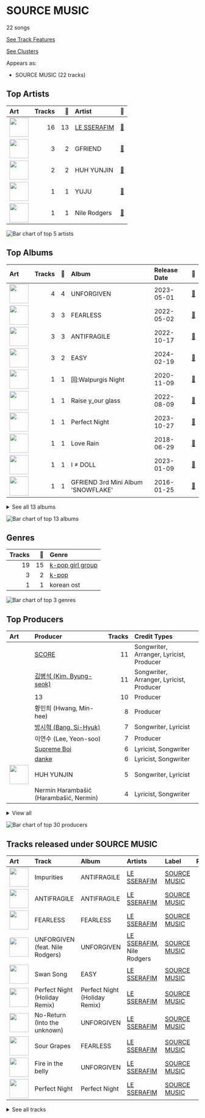 # SOURCE MUSIC

22 songs

[See Track Features](audio_features.md)

[See Clusters](clusters/overview.md)

Appears as:
- SOURCE MUSIC (22 tracks)

## Top Artists

| Art | Tracks | 💚 | Artist | 🔗 |
|:---|---:|---:|:---|:---|
| <img src="https://i.scdn.co/image/ab6761610000e5eb73f96bdf146d008680149954" alt="" width="50" /> | 16 | 13 | [LE SSERAFIM](../../artists/le_sserafim/overview.md) | [🔗](https://open.spotify.com/artist/4SpbR6yFEvexJuaBpgAU5p) |
| <img src="https://i.scdn.co/image/ab6761610000e5ebd0701912e6fccf8427bc7361" alt="" width="50" /> | 3 | 2 | GFRIEND | [🔗](https://open.spotify.com/artist/0qlWcS66ohOIi0M8JZwPft) |
| <img src="https://i.scdn.co/image/ab6761610000e5ebc3ac1bd308a02d51b44697fa" alt="" width="50" /> | 2 | 2 | HUH YUNJIN | [🔗](https://open.spotify.com/artist/13yWtUnz63q5VIs5SwoMhy) |
| <img src="https://i.scdn.co/image/ab6761610000e5ebd40fae46480e4202ef69316d" alt="" width="50" /> | 1 | 1 | YUJU | [🔗](https://open.spotify.com/artist/7Bu0r4MCDX3sbhcFD5IXyx) |
| <img src="https://i.scdn.co/image/6511b1fe261da3b6c6b69ae2aa771cfd307a18ae" alt="" width="50" /> | 1 | 1 | Nile Rodgers | [🔗](https://open.spotify.com/artist/3yDIp0kaq9EFKe07X1X2rz) |

![Bar chart of top 5 artists](../../images/labels/source_music/artists.png)

## Top Albums

| Art | Tracks | 💚 | Album | Release Date | 🔗 |
|:---|---:|---:|:---|:---|:---|
| <img src="https://i.scdn.co/image/ab67616d0000b273d71fd77b89d08bc1bda219c7" alt="" width="50" /> | 4 | 4 | UNFORGIVEN | 2023-05-01 | [🔗](https://open.spotify.com/album/4Oz7K9DRwwGMN49i4NbVDT) |
| <img src="https://i.scdn.co/image/ab67616d0000b2739030184114911536d5f77555" alt="" width="50" /> | 3 | 3 | FEARLESS | 2022-05-02 | [🔗](https://open.spotify.com/album/4Mc7WwYH41hgUWeKX25Sot) |
| <img src="https://i.scdn.co/image/ab67616d0000b273a991995542d50a691b9ae5be" alt="" width="50" /> | 3 | 3 | ANTIFRAGILE | 2022-10-17 | [🔗](https://open.spotify.com/album/3u0ggfmK0vjuHMNdUbtaa9) |
| <img src="https://i.scdn.co/image/ab67616d0000b273110f5426b8c149e80804912a" alt="" width="50" /> | 3 | 2 | EASY | 2024-02-19 | [🔗](https://open.spotify.com/album/1YCj4PZi08G20y2ekGKY0C) |
| <img src="https://i.scdn.co/image/ab67616d0000b273a1c07b020417770f3385448f" alt="" width="50" /> | 1 | 1 | 回:Walpurgis Night | 2020-11-09 | [🔗](https://open.spotify.com/album/6keRNtq7CnhNrD2EIKOA6h) |
| <img src="https://i.scdn.co/image/ab67616d0000b2734c5280bb94cdc3aa732da6c9" alt="" width="50" /> | 1 | 1 | Raise y_our glass | 2022-08-09 | [🔗](https://open.spotify.com/album/5Ty5fWBzQypVhiboHneO3y) |
| <img src="https://i.scdn.co/image/ab67616d0000b2735e352f6eccf8cb96d0b247cc" alt="" width="50" /> | 1 | 1 | Perfect Night | 2023-10-27 | [🔗](https://open.spotify.com/album/6Msc3BwzKZ5f5FXmKuUSu6) |
| <img src="https://i.scdn.co/image/ab67616d0000b273f8155fafa8e6f4d332f2e907" alt="" width="50" /> | 1 | 1 | Love Rain | 2018-06-29 | [🔗](https://open.spotify.com/album/40fAbWLsPvL0nUuiDCwxHu) |
| <img src="https://i.scdn.co/image/ab67616d0000b27386b1ba55bf754a73f6ecf729" alt="" width="50" /> | 1 | 1 | I ≠ DOLL | 2023-01-09 | [🔗](https://open.spotify.com/album/4i7Qx3fYBVlXJ7OOvqPXlT) |
| <img src="https://i.scdn.co/image/ab67616d0000b273fc5b3a4f6c07140daa455a61" alt="" width="50" /> | 1 | 1 | GFRIEND 3rd Mini Album 'SNOWFLAKE' | 2016-01-25 | [🔗](https://open.spotify.com/album/0COnSwFb5qOhABUyWNw6Kp) |


<details>
<summary>See all 13 albums</summary>

| Art | Tracks | 💚 | Album | Release Date | 🔗 |
|:---|---:|---:|:---|:---|:---|
| <img src="https://i.scdn.co/image/ab67616d0000b273f456ca5659f2d0169061b310" alt="" width="50" /> | 1 | 0 | Perfect Night (Holiday Remix) | 2023-11-23 | [🔗](https://open.spotify.com/album/0YaaIvxu7OH0OxUSnM9WFH) |
| <img src="https://i.scdn.co/image/ab67616d0000b27393f063bd7b14993d5ffb9287" alt="" width="50" /> | 1 | 0 | GFRIEND The 1st Album 'LOL' | 2016-07-11 | [🔗](https://open.spotify.com/album/0PlSM2Hml1cFANnzYu6RCg) |
| <img src="https://i.scdn.co/image/ab67616d0000b2736d58843621783cd5abff29ab" alt="" width="50" /> | 1 | 0 | Eve, Psyche & the Bluebeard’s wife (English Ver.) | 2023-07-06 | [🔗](https://open.spotify.com/album/1FoKSB8Kc39zc9exXYtNu8) |

</details>


![Bar chart of top 13 albums](../../images/labels/source_music/albums.png)

## Genres

| Tracks | 💚 | Genre |
|---:|---:|:---|
| 19 | 15 | [k-pop girl group](../../genres/k-pop_girl_group/overview.md) |
| 3 | 2 | [k-pop](../../genres/k-pop/overview.md) |
| 1 | 1 | korean ost |

![Bar chart of top 3 genres](../../images/labels/source_music/genres.png)

## Top Producers

| Art | Producer | Tracks | Credit Types |
|:---|:---|---:|:---|
| | [SCORE](../../producers/score/overview.md) | 11 | Songwriter, Arranger, Lyricist, Producer |
| | [김병석 (Kim, Byung-seok)](../../producers/김병석_(kim,_byung-seok)/overview.md) | 11 | Songwriter, Arranger, Lyricist, Producer |
| | 13 | 10 | Producer |
| | 황민희 (Hwang, Min-hee) | 8 | Producer |
| | [방시혁 (Bang, Si-Hyuk)](../../producers/방시혁_(bang,_si-hyuk)/overview.md) | 7 | Songwriter, Lyricist |
| | 이연수 (Lee, Yeon-soo) | 7 | Producer |
| | [Supreme Boi](../../producers/supreme_boi/overview.md) | 6 | Lyricist, Songwriter |
| | [danke](../../producers/danke/overview.md) | 6 | Lyricist, Songwriter |
| <img src="https://i.scdn.co/image/ab6761610000e5ebc3ac1bd308a02d51b44697fa" alt="" width="50" /> | HUH YUNJIN | 5 | Songwriter, Lyricist |
| | Nermin Harambašić (Harambašić, Nermin) | 4 | Lyricist, Songwriter |


<details>
<summary>View all</summary>

| Art | Producer | Tracks | Credit Types |
|:---|:---|---:|:---|
| | Kyler Niko | 4 | Lyricist, Songwriter |
| | 김준혁 (Kim Joonhyuk) | 4 | Producer |
| | Chris Galland | 3 | Producer |
| | Young Chance | 3 | Lyricist, Songwriter |
| | 김인형 (Kim, In Hyung) | 3 | Lyricist, Songwriter |
| | Paulina Cerrilla | 3 | Lyricist, Songwriter |
| | [Manny Marroquin](../../producers/manny_marroquin/overview.md) | 3 | Producer |
| | Ronnie Icon | 3 | Lyricist, Songwriter |
| | Jonna Hall | 2 | Lyricist, Songwriter |
| | Daniel "Obi" Klein | 2 | Lyricist, Songwriter |
| | 박상유 (Park, Sang-yu) | 2 | Lyricist, Songwriter |
| | Josefin Glenmark | 2 | Lyricist, Songwriter |
| | Nikolay Mohr | 2 | Lyricist, Songwriter |
| | Arineh Karimi | 2 | Lyricist, Songwriter |
| | 전부연 (Jeon, Bu-yeon) | 2 | Producer |
| | 김영현 (Kim, Young-hyun) | 2 | Producer |
| | Pontus Petersson | 2 | Lyricist, Songwriter |
| | BLVSH | 2 | Lyricist, Songwriter |
| | JARO | 2 | Lyricist, Songwriter |
| | Anne Judith Wik | 2 | Lyricist, Songwriter |
| | Sunshine | 2 | Lyricist, Songwriter |
| | [Tony Maserati](../../producers/tony_maserati/overview.md) | 2 | Producer |
| | 우민정 (Umin, Je-ong) | 2 | Producer |
| | 이형석 (Lee, Hyung-seok) | 2 | Lyricist, Songwriter |
| | Charli Taft | 2 | Lyricist, Songwriter |
| | Shorelle | 2 | Lyricist, Songwriter |
| | BENJMN | 2 | Lyricist, Songwriter |
| | [Josh Gudwin](../../producers/josh_gudwin/overview.md) | 1 | Producer |
| | Cazzi Opeia | 1 | Lyricist, Songwriter |
| | James Reynolds | 1 | Producer |
| | Ninos Hanna | 1 | Songwriter |
| | Kayofkaj | 1 | Lyricist, Songwriter |
| | Adam Hawkins | 1 | Producer |
| | Marcus Andersson | 1 | Songwriter |
| | Anders Gukko | 1 | Lyricist, Songwriter |
| | 김채원 (Kim, Chae-won) | 1 | Lyricist, Songwriter |
| | Max Thulin | 1 | Lyricist, Songwriter |
| | emmy kasai. | 1 | Lyricist, Songwriter |
| | Lady V | 1 | Lyricist, Songwriter |
| | 양가영 (Yang, Gayoung) | 1 | Lyricist, Songwriter |
| | Maggie Szabo | 1 | Lyricist, Songwriter |
| | Caroline Gerd Gustavsson | 1 | Lyricist, Songwriter |
| | Yang Ga | 1 | Producer |
| | Maia Wright | 1 | Lyricist, Songwriter |
| | Jorge Luis Perez, Jr. | 1 | Songwriter |
| | Lauren Elizabeth Baker | 1 | Songwriter |
| | 김현수 (Kim, Hyun-soo) | 1 | Producer |
| | Nathalie Blue | 1 | Lyricist, Songwriter |
| | Shintaro Yasuda | 1 | Lyricist, Songwriter |
| | Believve | 1 | Lyricist, Songwriter |
| | Hayes Kramer | 1 | Lyricist, Songwriter |
| | [조윤경 (Jo, Yoon Kyung)](../../producers/조윤경_(jo,_yoon_kyung)/overview.md) | 1 | Lyricist, Songwriter |
| | Isabella Lovestory | 1 | Lyricist, Songwriter |
| | Niklas Jarelius Persson | 1 | Songwriter |
| | Makaila J Garcia | 1 | Lyricist, Songwriter |
| | Lauren Aquilina | 1 | Songwriter |
| | Amanda Ibanez | 1 | Songwriter |
| | Belle | 1 | Lyricist, Songwriter |
| | [John Hanes](../../producers/john_hanes/overview.md) | 1 | Producer |
| | Gusten Dahlqvist | 1 | Lyricist, Songwriter |
| | Bob Horn | 1 | Producer |
| | Zikai | 1 | Songwriter |
| | 김채아 (Kim, Chae-ah) | 1 | Lyricist, Songwriter |
| | poutyface | 1 | Lyricist, Songwriter |
| | Duane Benjamin | 1 | Arranger |
| | Glenda Proby | 1 | Lyricist, Songwriter |
| <img src="https://i.scdn.co/image/ab6761610000e5eb2e55922ed7b80e66863f3345" alt="" width="50" /> | ABIR | 1 | Lyricist, Songwriter |
| <img src="https://i.scdn.co/image/ab6761610000e5ebb090a384aed61b3dff0c0a9c" alt="" width="50" /> | Destiny Rogers | 1 | Lyricist, Songwriter |
| | Kris Jana | 1 | Lyricist, Songwriter |
| | Feli Ferraro | 1 | Lyricist, Songwriter |
| | Julia Bognar Finnseter | 1 | Lyricist, Songwriter |

</details>


![Bar chart of top 30 producers](../../images/labels/source_music/producers.png)
## Tracks released under SOURCE MUSIC

| Art | Track | Album | Artists | Label | Rank | 💚 | 🔗 |
|:---|:---|:---|:---|:---|---:|:---|:---|
| <img src="https://i.scdn.co/image/ab67616d0000b273a991995542d50a691b9ae5be" alt="" width="50" /> | Impurities | ANTIFRAGILE | [LE SSERAFIM](../../artists/le_sserafim/overview.md) | [SOURCE MUSIC](.) | 66 | 💚 | [🔗](https://open.spotify.com/track/7F0MuIk5glqtowCUjbn9es) |
| <img src="https://i.scdn.co/image/ab67616d0000b273a991995542d50a691b9ae5be" alt="" width="50" /> | ANTIFRAGILE | ANTIFRAGILE | [LE SSERAFIM](../../artists/le_sserafim/overview.md) | [SOURCE MUSIC](.) | 111 | 💚 | [🔗](https://open.spotify.com/track/4fsQ0K37TOXa3hEQfjEic1) |
| <img src="https://i.scdn.co/image/ab67616d0000b2739030184114911536d5f77555" alt="" width="50" /> | FEARLESS | FEARLESS | [LE SSERAFIM](../../artists/le_sserafim/overview.md) | [SOURCE MUSIC](.) | 168 | 💚 | [🔗](https://open.spotify.com/track/296nXCOv97WJNRWzIBQnoj) |
| <img src="https://i.scdn.co/image/ab67616d0000b273d71fd77b89d08bc1bda219c7" alt="" width="50" /> | UNFORGIVEN (feat. Nile Rodgers) | UNFORGIVEN | [LE SSERAFIM](../../artists/le_sserafim/overview.md), Nile Rodgers | [SOURCE MUSIC](.) | 180 | 💚 | [🔗](https://open.spotify.com/track/51vRumtqbkNW9wrKfESwfu) |
| <img src="https://i.scdn.co/image/ab67616d0000b273110f5426b8c149e80804912a" alt="" width="50" /> | Swan Song | EASY | [LE SSERAFIM](../../artists/le_sserafim/overview.md) | [SOURCE MUSIC](.) | 183 | 💚 | [🔗](https://open.spotify.com/track/2GquhrcHbl2zOnF5javAFp) |
| <img src="https://i.scdn.co/image/ab67616d0000b273f456ca5659f2d0169061b310" alt="" width="50" /> | Perfect Night (Holiday Remix) | Perfect Night (Holiday Remix) | [LE SSERAFIM](../../artists/le_sserafim/overview.md) | [SOURCE MUSIC](.) | 273 | | [🔗](https://open.spotify.com/track/40CJrEAyXS8qe0BBFbYbJO) |
| <img src="https://i.scdn.co/image/ab67616d0000b273d71fd77b89d08bc1bda219c7" alt="" width="50" /> | No-Return (Into the unknown) | UNFORGIVEN | [LE SSERAFIM](../../artists/le_sserafim/overview.md) | [SOURCE MUSIC](.) | 301 | 💚 | [🔗](https://open.spotify.com/track/6DSGb5CmwHX4pvclq8HUU1) |
| <img src="https://i.scdn.co/image/ab67616d0000b2739030184114911536d5f77555" alt="" width="50" /> | Sour Grapes | FEARLESS | [LE SSERAFIM](../../artists/le_sserafim/overview.md) | [SOURCE MUSIC](.) | 433 | 💚 | [🔗](https://open.spotify.com/track/6wBpO4Xc4YgShnENGSFA1M) |
| <img src="https://i.scdn.co/image/ab67616d0000b273d71fd77b89d08bc1bda219c7" alt="" width="50" /> | Fire in the belly | UNFORGIVEN | [LE SSERAFIM](../../artists/le_sserafim/overview.md) | [SOURCE MUSIC](.) | 440 | 💚 | [🔗](https://open.spotify.com/track/05RlBHEZg1RmL9DnPgv9Qq) |
| <img src="https://i.scdn.co/image/ab67616d0000b2735e352f6eccf8cb96d0b247cc" alt="" width="50" /> | Perfect Night | Perfect Night | [LE SSERAFIM](../../artists/le_sserafim/overview.md) | [SOURCE MUSIC](.) | 450 | 💚 | [🔗](https://open.spotify.com/track/74X2u8JMVooG2QbjRxXwR8) |


<details>
<summary>See all tracks</summary>

| Art | Track | Album | Artists | Label | Rank | 💚 | 🔗 |
|:---|:---|:---|:---|:---|---:|:---|:---|
| <img src="https://i.scdn.co/image/ab67616d0000b273110f5426b8c149e80804912a" alt="" width="50" /> | EASY | EASY | [LE SSERAFIM](../../artists/le_sserafim/overview.md) | [SOURCE MUSIC](.) | 469 | 💚 | [🔗](https://open.spotify.com/track/2O4Bb2WCkjlTPO827OnBMI) |
| <img src="https://i.scdn.co/image/ab67616d0000b273a991995542d50a691b9ae5be" alt="" width="50" /> | No Celestial | ANTIFRAGILE | [LE SSERAFIM](../../artists/le_sserafim/overview.md) | [SOURCE MUSIC](.) | 476 | 💚 | [🔗](https://open.spotify.com/track/21ApmVGIzIAIDSBdHu6SVt) |
| <img src="https://i.scdn.co/image/ab67616d0000b27386b1ba55bf754a73f6ecf729" alt="" width="50" /> | I ≠ DOLL | I ≠ DOLL | HUH YUNJIN | [SOURCE MUSIC](.) | 615 | 💚 | [🔗](https://open.spotify.com/track/1d6xaY4JvvqTWfgCeJAtWa) |
| <img src="https://i.scdn.co/image/ab67616d0000b273fc5b3a4f6c07140daa455a61" alt="" width="50" /> | Rough | GFRIEND 3rd Mini Album 'SNOWFLAKE' | GFRIEND | [SOURCE MUSIC](.) | nan | 💚 | [🔗](https://open.spotify.com/track/3CVeGXpoPKJQ9JuhPp3mpL) |
| <img src="https://i.scdn.co/image/ab67616d0000b27393f063bd7b14993d5ffb9287" alt="" width="50" /> | NAVILLERA | GFRIEND The 1st Album 'LOL' | GFRIEND | [SOURCE MUSIC](.) | nan | | [🔗](https://open.spotify.com/track/2Oi0IO8K4BEbhPUdWcjNmv) |
| <img src="https://i.scdn.co/image/ab67616d0000b273f8155fafa8e6f4d332f2e907" alt="" width="50" /> | Love Rain (Feat. SURAN) | Love Rain | YUJU | [SOURCE MUSIC](.) | nan | 💚 | [🔗](https://open.spotify.com/track/4T5fM8eGg5Pj6PLtIGLeU5) |
| <img src="https://i.scdn.co/image/ab67616d0000b273a1c07b020417770f3385448f" alt="" width="50" /> | MAGO | 回:Walpurgis Night | GFRIEND | [SOURCE MUSIC](.) | nan | 💚 | [🔗](https://open.spotify.com/track/46WaBBaEHzgbN88Ew0nh50) |
| <img src="https://i.scdn.co/image/ab67616d0000b2739030184114911536d5f77555" alt="" width="50" /> | Blue Flame | FEARLESS | [LE SSERAFIM](../../artists/le_sserafim/overview.md) | [SOURCE MUSIC](.) | nan | 💚 | [🔗](https://open.spotify.com/track/37YoRLUu1qId0ewavgvnkG) |
| <img src="https://i.scdn.co/image/ab67616d0000b2734c5280bb94cdc3aa732da6c9" alt="" width="50" /> | Raise y_our glass | Raise y_our glass | HUH YUNJIN | [SOURCE MUSIC](.) | nan | 💚 | [🔗](https://open.spotify.com/track/7j1vFohEm1lbsctYY9gyGd) |
| <img src="https://i.scdn.co/image/ab67616d0000b273d71fd77b89d08bc1bda219c7" alt="" width="50" /> | Eve, Psyche & The Bluebeard’s wife | UNFORGIVEN | [LE SSERAFIM](../../artists/le_sserafim/overview.md) | [SOURCE MUSIC](.) | nan | 💚 | [🔗](https://open.spotify.com/track/4QhnNyKDsAkXPwHkSnuc89) |
| <img src="https://i.scdn.co/image/ab67616d0000b2736d58843621783cd5abff29ab" alt="" width="50" /> | Eve, Psyche & the Bluebeard’s wife (English Ver.) | Eve, Psyche & the Bluebeard’s wife (English Ver.) | [LE SSERAFIM](../../artists/le_sserafim/overview.md) | [SOURCE MUSIC](.) | nan | | [🔗](https://open.spotify.com/track/1xaLyNaaZC3i5tmaDAWP76) |
| <img src="https://i.scdn.co/image/ab67616d0000b273110f5426b8c149e80804912a" alt="" width="50" /> | Smart | EASY | [LE SSERAFIM](../../artists/le_sserafim/overview.md) | [SOURCE MUSIC](.) | nan | | [🔗](https://open.spotify.com/track/4lR8sYGMGZPvthF2yUfo7T) |

</details>

